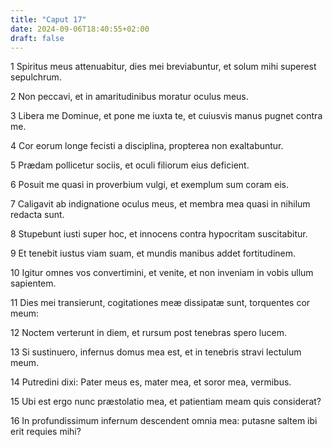 ```yaml
---
title: "Caput 17"
date: 2024-09-06T18:40:55+02:00
draft: false
---
```




1 Spiritus meus attenuabitur, dies mei breviabuntur, et solum mihi superest sepulchrum.

2 Non peccavi, et in amaritudinibus moratur oculus meus.

3 Libera me Dominue, et pone me iuxta te, et cuiusvis manus pugnet contra me.

4 Cor eorum longe fecisti a disciplina, propterea non exaltabuntur.

5 Prædam pollicetur sociis, et oculi filiorum eius deficient.

6 Posuit me quasi in proverbium vulgi, et exemplum sum coram eis.

7 Caligavit ab indignatione oculus meus, et membra mea quasi in nihilum redacta sunt.

8 Stupebunt iusti super hoc, et innocens contra hypocritam suscitabitur.

9 Et tenebit iustus viam suam, et mundis manibus addet fortitudinem.

10 Igitur omnes vos convertimini, et venite, et non inveniam in vobis ullum sapientem.

11 Dies mei transierunt, cogitationes meæ dissipatæ sunt, torquentes cor meum:

12 Noctem verterunt in diem, et rursum post tenebras spero lucem.

13 Si sustinuero, infernus domus mea est, et in tenebris stravi lectulum meum.

14 Putredini dixi: Pater meus es, mater mea, et soror mea, vermibus.

15 Ubi est ergo nunc præstolatio mea, et patientiam meam quis considerat?

16 In profundissimum infernum descendent omnia mea: putasne saltem ibi erit requies mihi?

